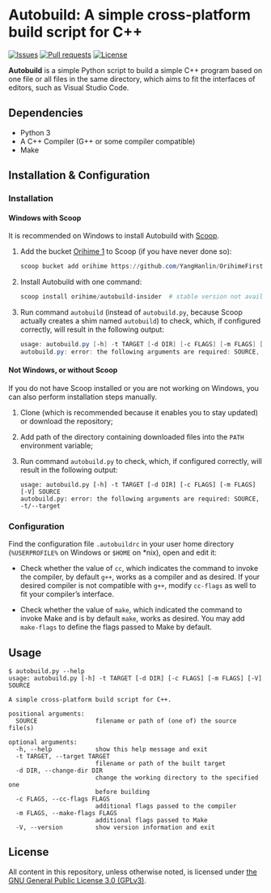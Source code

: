 # Autobuild: A simple cross-platform build script for C++

[![Issues](https://img.shields.io/github/issues/YangHanlin/autobuild?style=flat-square)](https://github.com/YangHanlin/autobuild/issues) [![Pull requests](https://img.shields.io/github/issues-pr/YangHanlin/autobuild?style=flat-square)](https://github.com/YangHanlin/autobuild/pulls) [![License](https://img.shields.io/github/license/YangHanlin/autobuild?style=flat-square)](LICENSE)

**Autobuild** is a simple Python script to build a simple C++ program based on one file or all files in the same directory, which aims to fit the interfaces of editors, such as Visual Studio Code.

## Dependencies

- Python 3
- A C++ Compiler (G++ or some compiler compatible)
- Make

## Installation & Configuration

### Installation

#### Windows with Scoop

It is recommended on Windows to install Autobuild with [Scoop](https://scoop.sh/).

1. Add the bucket [Orihime 1](https://github.com/YangHanlin/OrihimeFirst) to Scoop (if you have never done so):

   ```powershell
   scoop bucket add orihime https://github.com/YangHanlin/OrihimeFirst
   ```

2. Install Autobuild with one command:

   ```powershell
   scoop install orihime/autobuild-insider  # stable version not available yet
   ```

3. Run command `autobuild` (instead of `autobuild.py`, because Scoop actually creates a shim named `autobuild`) to check, which, if configured correctly, will result in the following output:

   ```powershell
   usage: autobuild.py [-h] -t TARGET [-d DIR] [-c FLAGS] [-m FLAGS] [-V] SOURCE
   autobuild.py: error: the following arguments are required: SOURCE, -t/--target
   ```

#### Not Windows, or without Scoop

If you do not have Scoop installed or you are not working on Windows, you can also perform installation steps manually.

1. Clone (which is recommended because it enables you to stay updated) or download the repository;

2. Add path of the directory containing downloaded files into the `PATH` environment variable;

3. Run command `autobuild.py` to check, which, if configured correctly, will result in the following output:

   ```
   usage: autobuild.py [-h] -t TARGET [-d DIR] [-c FLAGS] [-m FLAGS] [-V] SOURCE
   autobuild.py: error: the following arguments are required: SOURCE, -t/--target
   ```

### Configuration

Find the configuration file `.autobuildrc` in your user home directory (`%USERPROFILE%` on Windows or `$HOME` on \*nix), open and edit it:

   - Check whether the value of `cc`, which indicates the command to invoke the compiler, by default `g++`, works as a compiler and as desired. If your desired compiler is not compatible with `g++`, modify `cc-flags` as well to fit your compiler’s interface.

   - Check whether the value of `make`, which indicated the command to invoke Make and is by default `make`, works as desired. You may add `make-flags` to define the flags passed to Make by default.

## Usage

```
$ autobuild.py --help
usage: autobuild.py [-h] -t TARGET [-d DIR] [-c FLAGS] [-m FLAGS] [-V] SOURCE

A simple cross-platform build script for C++.

positional arguments:
  SOURCE                filename or path of (one of) the source file(s)

optional arguments:
  -h, --help            show this help message and exit
  -t TARGET, --target TARGET
                        filename or path of the built target
  -d DIR, --change-dir DIR
                        change the working directory to the specified one
                        before building
  -c FLAGS, --cc-flags FLAGS
                        additional flags passed to the compiler
  -m FLAGS, --make-flags FLAGS
                        additional flags passed to Make
  -V, --version         show version information and exit
```

## License

All content in this repository, unless otherwise noted, is licensed under [the GNU General Public License 3.0 (GPLv3)](LICENSE).
